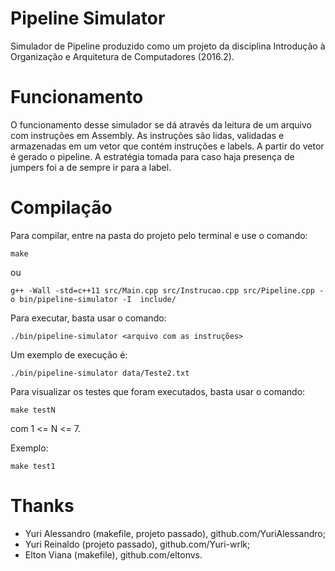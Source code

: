 # Pipeline Simulator

Simulador de Pipeline produzido como um projeto da disciplina Introdução à Organização e Arquitetura de Computadores (2016.2).

# Funcionamento

O funcionamento desse simulador se dá através da leitura de um arquivo com instruções em Assembly. As instruções são lidas, validadas e armazenadas em um vetor que contém instruções e labels. A partir do vetor é gerado o pipeline. A estratégia tomada para caso haja presença de jumpers foi a de sempre ir para a label.

# Compilação

Para compilar, entre na pasta do projeto pelo terminal e use o comando:

`make`

ou

`g++ -Wall -std=c++11 src/Main.cpp src/Instrucao.cpp src/Pipeline.cpp -o bin/pipeline-simulator -I  include/`

Para executar, basta usar o comando:

`./bin/pipeline-simulator <arquivo com as instruções>`

Um exemplo de execução é:

`./bin/pipeline-simulator data/Teste2.txt`

Para visualizar os testes que foram executados, basta usar o comando:

`make testN`

com 1 <= N <= 7.

Exemplo:

`make test1`

# Thanks

- Yuri Alessandro (makefile, projeto passado), github.com/YuriAlessandro;
- Yuri Reinaldo (projeto passado), github.com/Yuri-wrlk;
- Elton Viana (makefile), github.com/eltonvs.
